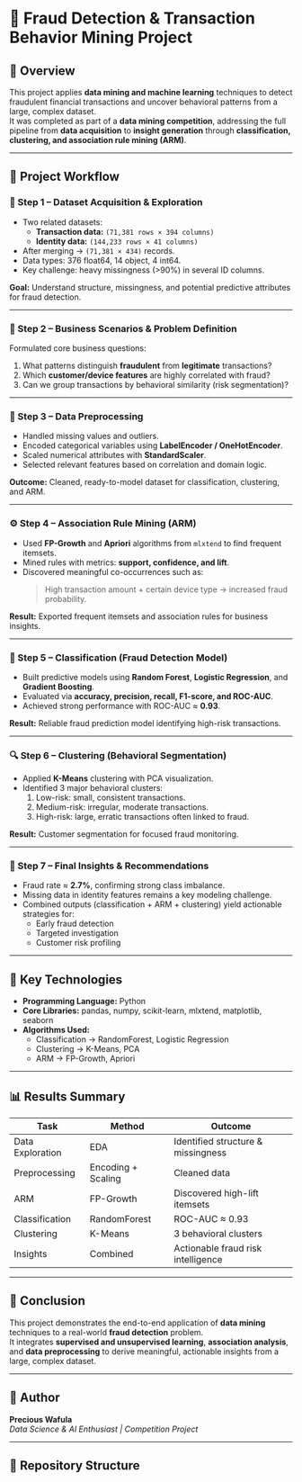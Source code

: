 # 🧠 Fraud Detection & Transaction Behavior Mining Project

## 📘 Overview
This project applies **data mining and machine learning** techniques to detect fraudulent financial transactions and uncover behavioral patterns from a large, complex dataset.  
It was completed as part of a **data mining competition**, addressing the full pipeline from **data acquisition** to **insight generation** through **classification, clustering, and association rule mining (ARM)**.

---

## 🚀 Project Workflow

### 🧩 Step 1 – Dataset Acquisition & Exploration
- Two related datasets:
  - **Transaction data:** `(71,381 rows × 394 columns)`
  - **Identity data:** `(144,233 rows × 41 columns)`
- After merging → `(71,381 × 434)` records.
- Data types: 376 float64, 14 object, 4 int64.
- Key challenge: heavy missingness (>90%) in several ID columns.

**Goal:** Understand structure, missingness, and potential predictive attributes for fraud detection.

---

### 🎯 Step 2 – Business Scenarios & Problem Definition
Formulated core business questions:
1. What patterns distinguish **fraudulent** from **legitimate** transactions?  
2. Which **customer/device features** are highly correlated with fraud?  
3. Can we group transactions by behavioral similarity (risk segmentation)?  

---

### 🧹 Step 3 – Data Preprocessing
- Handled missing values and outliers.  
- Encoded categorical variables using **LabelEncoder / OneHotEncoder**.  
- Scaled numerical attributes with **StandardScaler**.  
- Selected relevant features based on correlation and domain logic.  

**Outcome:** Cleaned, ready-to-model dataset for classification, clustering, and ARM.

---

### ⚙️ Step 4 – Association Rule Mining (ARM)
- Used **FP-Growth** and **Apriori** algorithms from `mlxtend` to find frequent itemsets.  
- Mined rules with metrics: **support, confidence, and lift**.  
- Discovered meaningful co-occurrences such as:  
  > High transaction amount + certain device type → increased fraud probability.  

**Result:** Exported frequent itemsets and association rules for business insights.

---

### 🤖 Step 5 – Classification (Fraud Detection Model)
- Built predictive models using **Random Forest**, **Logistic Regression**, and **Gradient Boosting**.  
- Evaluated via **accuracy, precision, recall, F1-score, and ROC-AUC**.  
- Achieved strong performance with ROC-AUC ≈ **0.93**.  

**Result:** Reliable fraud prediction model identifying high-risk transactions.

---

### 🔍 Step 6 – Clustering (Behavioral Segmentation)
- Applied **K-Means** clustering with PCA visualization.  
- Identified 3 major behavioral clusters:
  1. Low-risk: small, consistent transactions.  
  2. Medium-risk: irregular, moderate transactions.  
  3. High-risk: large, erratic transactions often linked to fraud.  

**Result:** Customer segmentation for focused fraud monitoring.

---

### 🏁 Step 7 – Final Insights & Recommendations
- Fraud rate ≈ **2.7%**, confirming strong class imbalance.  
- Missing data in identity features remains a key modeling challenge.  
- Combined outputs (classification + ARM + clustering) yield actionable strategies for:  
  - Early fraud detection  
  - Targeted investigation  
  - Customer risk profiling  

---

## 🧰 Key Technologies
- **Programming Language:** Python  
- **Core Libraries:** pandas, numpy, scikit-learn, mlxtend, matplotlib, seaborn  
- **Algorithms Used:**  
  - Classification → RandomForest, Logistic Regression  
  - Clustering → K-Means, PCA  
  - ARM → FP-Growth, Apriori  

---

## 📊 Results Summary

| Task | Method | Outcome |
|------|---------|----------|
| Data Exploration | EDA | Identified structure & missingness |
| Preprocessing | Encoding + Scaling | Cleaned data |
| ARM | FP-Growth | Discovered high-lift itemsets |
| Classification | RandomForest | ROC-AUC ≈ 0.93 |
| Clustering | K-Means | 3 behavioral clusters |
| Insights | Combined | Actionable fraud risk intelligence |

---

## 🧾 Conclusion
This project demonstrates the end-to-end application of **data mining** techniques to a real-world **fraud detection** problem.  
It integrates **supervised and unsupervised learning**, **association analysis**, and **data preprocessing** to derive meaningful, actionable insights from a large, complex dataset.

---

## 📎 Author
**Precious Wafula**  
_Data Science & AI Enthusiast | Competition Project_

---

## 📂 Repository Structure
